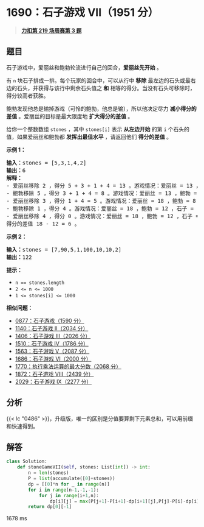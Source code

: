 # 1690：石子游戏 VII（1951 分）


> <u>**[力扣第 219 场周赛第 3 题](https://leetcode.cn/problems/stone-game-vii/)**</u>

## 题目

<p>石子游戏中，爱丽丝和鲍勃轮流进行自己的回合，<strong>爱丽丝先开始</strong> 。</p>

<p>有 <code>n</code> 块石子排成一排。每个玩家的回合中，可以从行中 <strong>移除</strong> 最左边的石头或最右边的石头，并获得与该行中剩余石头值之 <strong>和</strong> 相等的得分。当没有石头可移除时，得分较高者获胜。</p>

<p>鲍勃发现他总是输掉游戏（可怜的鲍勃，他总是输），所以他决定尽力 <strong>减小得分的差值</strong> 。爱丽丝的目标是最大限度地 <strong>扩大得分的差值</strong> 。</p>

<p>给你一个整数数组 <code>stones</code> ，其中 <code>stones[i]</code> 表示 <strong>从左边开始</strong> 的第 <code>i</code> 个石头的值，如果爱丽丝和鲍勃都 <strong>发挥出最佳水平</strong> ，请返回他们 <strong>得分的差值</strong> 。</p>



<p><strong>示例 1：</strong></p>

<pre>
<strong>输入：</strong>stones = [5,3,1,4,2]
<strong>输出：</strong>6
<strong>解释：</strong>
- 爱丽丝移除 2 ，得分 5 + 3 + 1 + 4 = 13 。游戏情况：爱丽丝 = 13 ，鲍勃 = 0 ，石子 = [5,3,1,4] 。
- 鲍勃移除 5 ，得分 3 + 1 + 4 = 8 。游戏情况：爱丽丝 = 13 ，鲍勃 = 8 ，石子 = [3,1,4] 。
- 爱丽丝移除 3 ，得分 1 + 4 = 5 。游戏情况：爱丽丝 = 18 ，鲍勃 = 8 ，石子 = [1,4] 。
- 鲍勃移除 1 ，得分 4 。游戏情况：爱丽丝 = 18 ，鲍勃 = 12 ，石子 = [4] 。
- 爱丽丝移除 4 ，得分 0 。游戏情况：爱丽丝 = 18 ，鲍勃 = 12 ，石子 = [] 。
得分的差值 18 - 12 = 6 。
</pre>

<p><strong>示例 2：</strong></p>

<pre>
<strong>输入：</strong>stones = [7,90,5,1,100,10,10,2]
<strong>输出：</strong>122</pre>



<p><strong>提示：</strong></p>

<ul>
<li><code>n == stones.length</code></li>
<li><code>2 <= n <= 1000</code></li>
<li><code>1 <= stones[i] <= 1000</code></li>
</ul>


**相似问题：**
- [0877：石子游戏（1590 分）](/leetcode/0877)
- [1140：石子游戏 II（2034 分）](/leetcode/1140)
- [1406：石子游戏 III（2026 分）](/leetcode/1406)
- [1510：石子游戏 IV（1786 分）](/leetcode/1510)
- [1563：石子游戏 V（2087 分）](/leetcode/1563)
- [1686：石子游戏 VI（2000 分）](/leetcode/1686)
- [1770：执行乘法运算的最大分数（2068 分）](/leetcode/1770)
- [1872：石子游戏 VIII（2439 分）](/leetcode/1872)
- [2029：石子游戏 IX（2277 分）](/leetcode/2029)


## 分析

{{< lc "0486" >}}，升级版，唯一的区别是分值要算剩下元素总和，可以用前缀和快速得到。

## 解答

```python
class Solution:
    def stoneGameVII(self, stones: List[int]) -> int:
        n = len(stones)
        P = list(accumulate([0]+stones))
        dp = [[0]*n for _ in range(n)]
        for i in range(n-1,-1,-1):
            for j in range(i+1,n):
                dp[i][j] = max(P[j+1]-P[i+1]-dp[i+1][j],P[j]-P[i]-dp[i][j-1])
        return dp[0][-1]
```

1678 ms


